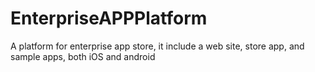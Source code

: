# EnterpriseAPPPlatform
A platform for enterprise app store, it include a web site, store app, and sample apps, both iOS and android
